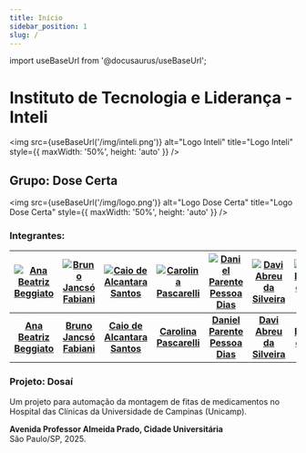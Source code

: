 ```yaml
---
title: Início
sidebar_position: 1
slug: /
---
```

import useBaseUrl from '@docusaurus/useBaseUrl';

# Instituto de Tecnologia e Liderança - Inteli

<img 
    src={useBaseUrl('/img/inteli.png')} 
    alt="Logo Inteli" 
    title="Logo Inteli" 
    style={{ maxWidth: '50%', height: 'auto' }}
/>

## Grupo: Dose Certa

<img 
    src={useBaseUrl('/img/logo.png')} 
    alt="Logo Dose Certa" 
    title="Logo Dose Certa" 
    style={{ maxWidth: '50%', height: 'auto' }}
/>

### Integrantes:

| [![Ana Beatriz Beggiato](/img/fotos-grupo/ana.jpg)](https://www.linkedin.com/in/ana-beggiato/) | [![Bruno Jancsó Fabiani](/img/fotos-grupo/bruno.jpg)](https://www.linkedin.com/in/bruno-jancso-fabiani-0272532b3/) | [![Caio de Alcantara Santos](/img/fotos-grupo/caio.jpg)](https://www.linkedin.com/in/caio-alcantara-santos/) | [![Carolina Pascarelli](/img/fotos-grupo/carolina.jpg)](https://www.linkedin.com/in/carol-pascarelli/) | [![Daniel Parente Pessoa Dias](/img/fotos-grupo/daniel.jpg)](https://www.linkedin.com/in/danielppdias/) | [![Davi Abreu da Silveira](/img/fotos-grupo/davi.jpg)](https://www.linkedin.com/in/davi-abreu-da-silveira/) | [![Sophia Emanuele de Senne Silva](/img/fotos-grupo/sophia.jpg)](https://www.linkedin.com/in/sophia-emanuele-de-senne-silva/) |
|:------------------------------------------------------:|:------------------------------------------------------:|:------------------------------------------------------:|:------------------------------------------------------:|:------------------------------------------------------:|:------------------------------------------------------:|:------------------------------------------------------:|
| **[Ana Beatriz Beggiato](https://www.linkedin.com/in/ana-beggiato/)** | **[Bruno Jancsó Fabiani](https://www.linkedin.com/in/bruno-jancso-fabiani-0272532b3/)** | **[Caio de Alcantara Santos](https://www.linkedin.com/in/caio-alcantara-santos/)** | **[Carolina Pascarelli](https://www.linkedin.com/in/carol-pascarelli/)** | **[Daniel Parente Pessoa Dias](https://www.linkedin.com/in/danielppdias/)** | **[Davi Abreu da Silveira](https://www.linkedin.com/in/davi-abreu-da-silveira/)** | **[Sophia Emanuele de Senne Silva](https://www.linkedin.com/in/sophia-emanuele-de-senne-silva/)** |


### Projeto: Dosaí
Um projeto para automação da montagem de fitas de medicamentos no Hospital das Clínicas da Universidade de Campinas (Unicamp).

**Avenida Professor Almeida Prado, Cidade Universitária** <br /> São Paulo/SP, 2025.




